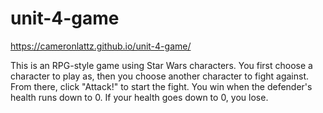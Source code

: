 # unit-4-game

https://cameronlattz.github.io/unit-4-game/

This is an RPG-style game using Star Wars characters. You first choose a character to play as, then you choose another 
character to fight against. From there, click "Attack!" to start the fight. You win when the defender's health runs down 
to 0. If your health goes down to 0, you lose.